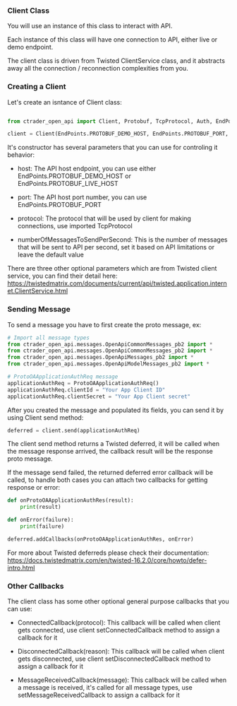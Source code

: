 ### Client Class

You will use an instance of this class to interact with API.

Each instance of this class will have one connection to API, either live or demo endpoint.

The client class is driven from Twisted ClientService class, and it abstracts away all the connection / reconnection complexities from you.

### Creating a Client

Let's create an isntance of Client class:

```python

from ctrader_open_api import Client, Protobuf, TcpProtocol, Auth, EndPoints

client = Client(EndPoints.PROTOBUF_DEMO_HOST, EndPoints.PROTOBUF_PORT, TcpProtocol)

```

It's constructor has several parameters that you can use for controling it behavior:

* host: The API host endpoint, you can use either EndPoints.PROTOBUF_DEMO_HOST or EndPoints.PROTOBUF_LIVE_HOST

* port: The API host port number, you can use EndPoints.PROTOBUF_PORT

* protocol: The protocol that will be used by client for making connections, use imported TcpProtocol

* numberOfMessagesToSendPerSecond: This is the number of messages that will be sent to API per second, set it based on API limitations or leave the default value

There are three other optional parameters which are from Twisted client service, you can find their detail here: https://twistedmatrix.com/documents/current/api/twisted.application.internet.ClientService.html 

### Sending Message

To send a message you have to first create the proto message, ex:

```python
# Import all message types
from ctrader_open_api.messages.OpenApiCommonMessages_pb2 import *
from ctrader_open_api.messages.OpenApiCommonMessages_pb2 import *
from ctrader_open_api.messages.OpenApiMessages_pb2 import *
from ctrader_open_api.messages.OpenApiModelMessages_pb2 import *

# ProtoOAApplicationAuthReq message
applicationAuthReq = ProtoOAApplicationAuthReq()
applicationAuthReq.clientId = "Your App Client ID"
applicationAuthReq.clientSecret = "Your App Client secret"

```

After you created the message and populated its fields, you can send it by using Client send method:

```python
deferred = client.send(applicationAuthReq)
```

The client send method returns a Twisted deferred, it will be called when the message response arrived, the callback result will be the response proto message.

If the message send failed, the returned deferred error callback will be called, to handle both cases you can attach two callbacks for getting response or error:

```python
def onProtoOAApplicationAuthRes(result):
	print(result)

def onError(failure):
	print(failure)

deferred.addCallbacks(onProtoOAApplicationAuthRes, onError)
```
For more about Twisted deferreds please check their documentation: https://docs.twistedmatrix.com/en/twisted-16.2.0/core/howto/defer-intro.html

### Other Callbacks

The client class has some other optional general purpose callbacks that you can use:

* ConnectedCallback(protocol): This callback will be called when client gets connected, use client setConnectedCallback method to assign a callback for it

* DisconnectedCallback(reason): This callback will be called when client gets disconnected, use client setDisconnectedCallback method to assign a callback for it

* MessageReceivedCallback(message): This callback will be called when a message is received, it's called for all message types, use setMessageReceivedCallback to assign a callback for it
